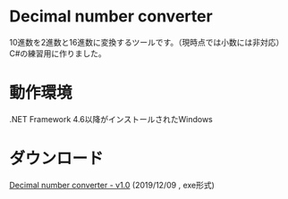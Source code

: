 # Decimal number converter
10進数を2進数と16進数に変換するツールです。（現時点では小数には非対応）C#の練習用に作りました。
# 動作環境
.NET Framework 4.6以降がインストールされたWindows
# ダウンロード
[Decimal number converter - v1.0](/Decimal%20number%20converter.exe?raw=true) (2019/12/09 , exe形式)
